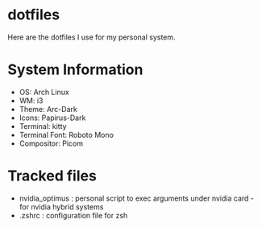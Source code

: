 # dotfiles

Here are the dotfiles I use for my personal system.


# System Information

- OS: Arch Linux
- WM: i3
- Theme: Arc-Dark
- Icons: Papirus-Dark
- Terminal: kitty
- Terminal Font: Roboto Mono
- Compositor: Picom


# Tracked files

- nvidia_optimus : personal script to exec arguments under nvidia card - for nvidia hybrid systems
- .zshrc : configuration file for zsh



